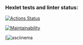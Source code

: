 ### Hexlet tests and linter status:
[![Actions Status](https://github.com/Nikolay-Shved/python-project-49/workflows/hexlet-check/badge.svg)](https://github.com/Nikolay-Shved/python-project-49/actions)


[![Maintainability](https://codeclimate.com/github/Nikolay-Shved/python-project-49/maintainability)](https://api.codeclimate.com/v1/badges/83e158949d998ac5fd1e/maintainability)

[![asciinema](https://asciinema.org/a/1H1vC9vqzIIWulAbaQNT9aCFw)